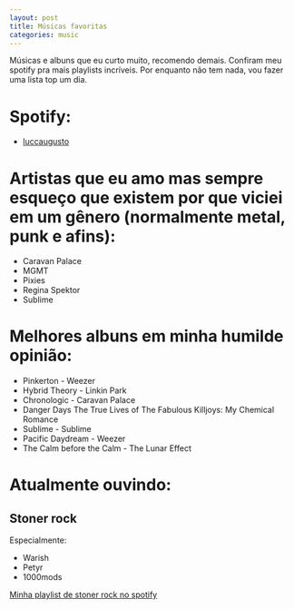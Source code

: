 ```yaml
---
layout: post
title: Músicas favoritas
categories: music
---
```


Músicas e albuns que eu curto muito, recomendo demais.
Confiram meu spotify pra mais playlists incríveis.
Por enquanto não tem nada, vou fazer uma lista top um dia.

# Spotify:
+ [luccaugusto](https://open.spotify.com/user/luccaugusto)

# Artistas que eu amo mas sempre esqueço que existem por que viciei em um gênero (normalmente metal, punk e afins):
+ Caravan Palace
+ MGMT
+ Pixies
+ Regina Spektor
+ Sublime

# Melhores albuns em minha humilde opinião:
+ Pinkerton - Weezer
+ Hybrid Theory - Linkin Park
+ Chronologic - Caravan Palace
+ Danger Days The True Lives of The Fabulous Killjoys: My Chemical Romance
+ Sublime - Sublime
+ Pacific Daydream - Weezer
+ The Calm before the Calm - The Lunar Effect

# Atualmente ouvindo:
## Stoner rock
Especialmente:
+ Warish
+ Petyr
+ 1000mods

[Minha playlist de stoner rock no spotify](https://open.spotify.com/playlist/7xTQlsBEQ6UjkOw615iRL8?si=nWgN4xLLS62OSrd9NCJV0A)
